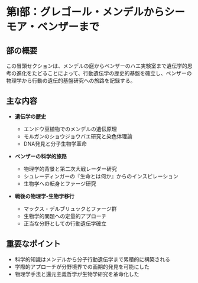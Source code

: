 # 第I部：グレゴール・メンデルからシーモア・ベンザーまで

## 部の概要
この冒頭セクションは、メンデルの庭からベンザーのハエ実験室まで遺伝学的思考の進化をたどることによって、行動遺伝学の歴史的基盤を確立し、ベンザーの物理学から行動の遺伝的基盤研究への旅路を記録する。

## 主な内容
- **遺伝学の歴史**
  - エンドウ豆植物でのメンデルの遺伝原理
  - モルガンのショウジョウバエ研究と染色体理論
  - DNA発見と分子生物学革命

- **ベンザーの科学的旅路**
  - 物理学的背景と第二次大戦レーダー研究
  - シュレーディンガーの『生命とは何か』からのインスピレーション
  - 生物学への転身とファージ研究

- **戦後の物理学-生物学移行**
  - マックス・デルブリュックとファージ群
  - 生物学的問題への定量的アプローチ
  - 正当な分野としての行動遺伝学確立

## 重要なポイント
- 科学的知識はメンデルから分子行動遺伝学まで累積的に構築される
- 学際的アプローチが分野境界での画期的発見を可能にした
- 物理学手法と還元主義哲学が生物学研究を革命化した